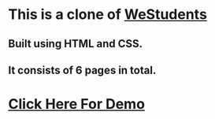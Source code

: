 # This is a clone of [WeStudents](https://westudents.se/hitta-arbetsgivare/)

## Built using HTML and CSS.

## It consists of 6 pages in total.
 
# [Click Here For Demo](https://nurullahay.github.io/WeStudent/index.html)
